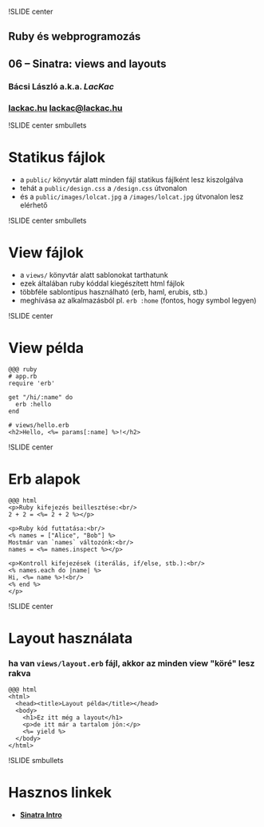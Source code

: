!SLIDE center
## Ruby és webprogramozás
## 06 – **Sinatra**: views and layouts

### **Bácsi László a.k.a. *LacKac***
### [lackac.hu](http://lackac.hu) lackac@lackac.hu

!SLIDE center smbullets
# Statikus fájlok

* a `public/` könyvtár alatt minden fájl statikus fájlként lesz kiszolgálva
* tehát a `public/design.css` a `/design.css` útvonalon
* és a `public/images/lolcat.jpg` a `/images/lolcat.jpg` útvonalon lesz elérhető

!SLIDE center smbullets
# View fájlok

* a `views/` könyvtár alatt sablonokat tarthatunk
* ezek általában ruby kóddal kiegészített html fájlok
* többféle sablontípus használható (erb, haml, erubis, stb.)
* meghívása az alkalmazásból pl. `erb :home` (fontos, hogy symbol legyen)

!SLIDE center
# View példa

    @@@ ruby
    # app.rb
    require 'erb'

    get "/hi/:name" do
      erb :hello
    end

    # views/hello.erb
    <h2>Hello, <%= params[:name] %>!</h2>

!SLIDE center
# Erb alapok

    @@@ html
    <p>Ruby kifejezés beillesztése:<br/>
    2 + 2 = <%= 2 + 2 %></p>

    <p>Ruby kód futtatása:<br/>
    <% names = ["Alice", "Bob"] %>
    Mostmár van `names` változónk:<br/>
    names = <%= names.inspect %></p>

    <p>Kontroll kifejezések (iterálás, if/else, stb.):<br/>
    <% names.each do |name| %>
    Hi, <%= name %>!<br/>
    <% end %>
    </p>

!SLIDE center
# Layout használata

### ha van `views/layout.erb` fájl, akkor az minden view "köré" lesz rakva

    @@@ html
    <html>
      <head><title>Layout példa</title></head>
      <body>
        <h1>Ez itt még a layout</h1>
        <p>de itt már a tartalom jön:</p>
        <%= yield %>
      </body>
    </html>

!SLIDE smbullets
# Hasznos linkek

* **[Sinatra Intro](http://www.sinatrarb.com/intro)**
